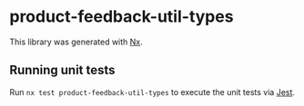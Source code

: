 # product-feedback-util-types

This library was generated with [Nx](https://nx.dev).

## Running unit tests

Run `nx test product-feedback-util-types` to execute the unit tests via [Jest](https://jestjs.io).
